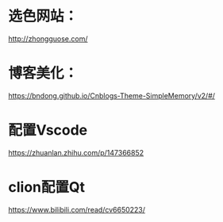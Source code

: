 # 选色网站：
http://zhongguose.com/
# 博客美化：
https://bndong.github.io/Cnblogs-Theme-SimpleMemory/v2/#/
# 配置Vscode
https://zhuanlan.zhihu.com/p/147366852
# clion配置Qt
https://www.bilibili.com/read/cv6650223/


